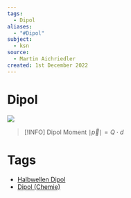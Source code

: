 ```yaml
---
tags:
  - Dipol
aliases:
  - "#Dipol"
subject:
  - ksn
source:
  - Martin Aichriedler
created: 1st December 2022
---
```


# Dipol

![](assets/Pasted%20image%2020231115092719.png)

> [!INFO] Dipol Moment
> $\mid\vec{p}\mid=Q\cdot d$


# Tags

- [Halbwellen Dipol](Halbwellen%20Dipol.md)
- [Dipol (Chemie)](../Chemie/Dipol%20(Chemie).md)